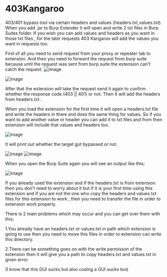 # 403Kangaroo
403/401 bypass tool via certain headers and values (headers.txt,values.txt). 
When you add .jar to Burp Extender it will open and write 2 txt files in Burp Suites folder. If you wish you can add values and headers as you want in those txt files  , for the later requests 403 Kangaroo will add the values you want in requests too.

First of all you need to send request from your proxy or repeater tab to extension. And then you need to forward the request from burp suite because until the request was sent from burp suite the extension can't catch the request. 
![image](https://user-images.githubusercontent.com/68515706/186393150-459518be-010d-4302-bc5c-2beecefb6dc5.png)

![image](https://user-images.githubusercontent.com/68515706/186393276-1da105b2-1556-4967-a82b-921c872632c2.png)

After that the extension will take the request send it again to confirm whether the response code (403 || 401) or not. Then It will add the headers from headers.txt .

When you load the extension for the first time it will open a headers.txt file and write the headers in there and does the same thing for values. So if you want to add another value or header you can add it to txt files and from then extension will include that values and headers too.

![image](https://user-images.githubusercontent.com/68515706/186393455-983bfcd0-c4d7-47b4-8f38-eec98e2f9fad.png)

 
 
 It will print out whether the target got bypassed or not.
 
 
![image](https://user-images.githubusercontent.com/68515706/184893331-94704641-090d-4af5-8ec8-61869cba1d12.png)
![image](https://user-images.githubusercontent.com/68515706/186393386-09050b7a-40e6-4c40-ab21-18951aad95bb.png)


When you open the Burp Suite again you will see an output like this;

![image](https://user-images.githubusercontent.com/68515706/185059985-f3cf023a-7958-4830-b7f8-29ca606a7991.png)


If you already used the extension and if the headers.txt is from extension then you don't need to worry about it but if it is your first time using this extension and if you are not the one who copy the headers and values txt files for this extension to work ; then you need to transfer the file in order to extension work properly.

There is 2 main problems which may occur and you can get over them with this;

1.You already have an headers.txt or values.txt in path which extension is going to use then you need to move this files in order to extension can write this directory.

2.There can be something goes on with the write permisson of the extension then it will give you a path to copy headers.txt and values.txt in given error.


(I know that this GUI sucks but also coding a GUI sucks too)

